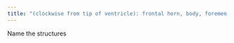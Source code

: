 ```yaml
---
title: "(clockwise from tip of ventricle): frontal horn, body, foremen of Monroe, atrium/trigone, occipital horn, cerebral aqueduct (sylvius), 4th vent, foremen of Magendie, Obext, Formica of Luschka, 3rd vent. Brown ovals = choroid plexus"
---
```

Name the structures

